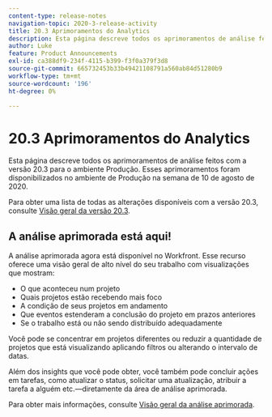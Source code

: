 ```yaml
---
content-type: release-notes
navigation-topic: 2020-3-release-activity
title: 20.3 Aprimoramentos do Analytics
description: Esta página descreve todos os aprimoramentos de análise feitos com a versão 20.3 para o ambiente Produção. Esses aprimoramentos foram disponibilizados no ambiente de Produção na semana de 10 de agosto de 2020.
author: Luke
feature: Product Announcements
exl-id: ca388df9-234f-4115-b399-f3f0a379f3d8
source-git-commit: 665732453b33b49421108791a560ab84d51280b9
workflow-type: tm+mt
source-wordcount: '196'
ht-degree: 0%

---
```


# 20.3 Aprimoramentos do Analytics

Esta página descreve todos os aprimoramentos de análise feitos com a versão 20.3 para o ambiente Produção. Esses aprimoramentos foram disponibilizados no ambiente de Produção na semana de 10 de agosto de 2020.

Para obter uma lista de todas as alterações disponíveis com a versão 20.3, consulte [Visão geral da versão 20.3](../../../product-announcements/product-releases/20.3-release-activity/20.3-release-overview.md).

## A análise aprimorada está aqui!

A análise aprimorada agora está disponível no Workfront. Esse recurso oferece uma visão geral de alto nível do seu trabalho com visualizações que mostram:

* O que aconteceu num projeto
* Quais projetos estão recebendo mais foco
* A condição de seus projetos em andamento
* Que eventos estenderam a conclusão do projeto em prazos anteriores
* Se o trabalho está ou não sendo distribuído adequadamente

Você pode se concentrar em projetos diferentes ou reduzir a quantidade de projetos que está visualizando aplicando filtros ou alterando o intervalo de datas.

Além dos insights que você pode obter, você também pode concluir ações em tarefas, como atualizar o status, solicitar uma atualização, atribuir a tarefa a alguém etc.—diretamente da área de análise aprimorada.

Para obter mais informações, consulte [Visão geral da análise aprimorada](../../../enhanced-analytics/enhanced-analytics-overview.md).

